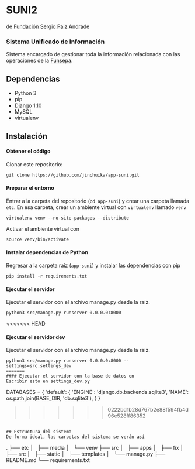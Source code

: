 SUNI2
=====
de [Fundación Sergio Paiz Andrade](http://funsepa.org/)

### Sistema Unificado de Información

Sistema encargado de gestionar toda la información relacionada con las operaciones de la [Funsepa](http://funsepa.org/).

## Dependencias

- Python 3
- pip
- Django 1.10
- MySQL
- virtualenv

## Instalación

#### Obtener el código
Clonar este repositorio:
```
git clone https://github.com/jinchuika/app-suni.git
```

#### Preparar el entorno
Entrar a la carpeta del repositorio (`cd app-suni`) y crear una carpeta llamada `etc`. En esa carpeta, crear un ambiente virtual con `virtualenv` llamado `venv`
```
virtualenv venv --no-site-packages --distribute
```
Activar el ambiente virtual con
```
source venv/bin/activate
```

#### Instalar dependencias de Python
Regresar a la carpeta raíz (`app-suni`) y instalar las dependencias con pip
```
pip install -r requirements.txt
```

#### Ejecutar el servidor
Ejecutar el servidor con el archivo manage.py desde la raíz.
```
python3 src/manage.py runserver 0.0.0.0:8000
```

<<<<<<< HEAD
#### Ejecutar el servidor dev
Ejecutar el servidor con el archivo manage.py desde la raíz.
```
python3 src/manage.py runserver 0.0.0.0:8000 --settings=src.settings_dev
=======
#### Ejecutar el servidor con la base de datos en 
Escribir esto en settings_dev.py
```
DATABASES = {
    'default': {
        'ENGINE': 'django.db.backends.sqlite3',
        'NAME': os.path.join(BASE_DIR, 'db.sqlite3'),
    }
}
>>>>>>> 0222bd1b28d767b2e88f594fb4d96e528ff86352
```

## Estructura del sistema
De forma ideal, las carpetas del sistema se verán así

```
.
├── etc
│   ├── media
│   └── venv
├── src
│   ├── apps
│   ├── fix
│   ├── src
│   ├── static
│   ├── templates
│   └── manage.py
├── README.md
└── requirements.txt
```
